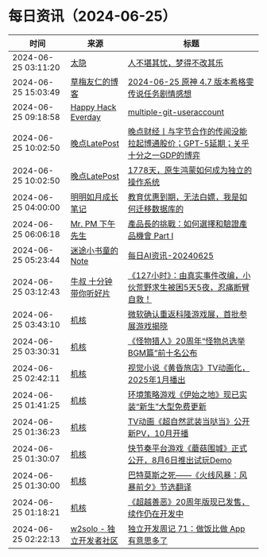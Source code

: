﻿# 每日资讯（2024-06-25）

|时间|来源|标题|
|---|---|---|
|2024-06-25 03:11:20|[太隐](https://wangyurui.com/feed.xml)|[人不堪其忧，梦得不改其乐](https://wangyurui.com/posts/ren-bu-kan-qi-you-meng-de-bu-gai-qi-le-9de5de15)|
|2024-06-25 15:03:49|[草梅友仁的博客](https://blog.cmyr.ltd/atom.xml)|[2024-06-25 原神 4.7 版本希格雯传说任务剧情感想](https://blog.cmyr.ltd/archives/4d30f7e3.html)|
|2024-06-25 09:18:58|[Happy Hack Everday](https://blog.happyhack.io/atom.xml)|[multiple-git-useraccount](https://blog.happyhack.io/2024/06/25/multiple-git-useraccount/)|
|2024-06-25 10:02:50|[晚点LatePost](https://feedpress.me/wx-postlate)|[​晚点财经丨与字节合作的传闻没能拉起博通股价；GPT-5延期；关乎十分之一GDP的博弈](http://mp.weixin.qq.com/s?__biz=MzU3Mjk1OTQ0Ng%3D%3D&mid=2247517506&idx=2&sn=9d357e7d39d2c1234e6e3253cf3fa517)|
|2024-06-25 10:02:50|[晚点LatePost](https://feedpress.me/wx-postlate)|[1778天，原生鸿蒙如何成为独立的操作系统](http://mp.weixin.qq.com/s?__biz=MzU3Mjk1OTQ0Ng%3D%3D&mid=2247517506&idx=1&sn=2b2e96b96da6c92662ac4759c4549ad8)|
|2024-06-25 04:00:00|[明明如月成长笔记](https://lmmsoft.github.io/feed.atom)|[教育优惠到期，无法白嫖，我是如何迁移数据库的](https://lmmsoft.github.io//migrate_database/)|
|2024-06-25 06:06:18|[Mr. PM 下午先生](http://feeds.feedburner.com/pmmustknow)|[產品長的挑戰：如何選擇和驗證產品機會 Part I](https://mrpm.cc/?p=1669)|
|2024-06-25 05:23:44|[迷途小书童的Note](https://xugaoxiang.com/feed)|[每日AI资讯-20240625](https://xugaoxiang.com/2024/06/25/ai-daily-20240625/)|
|2024-06-25 03:12:43|[牛叔 十分钟带你听好片](https://getpodcast.xyz/data/ximalaya/11534451.xml)|[《127小时》：由真实事件改编，小伙荒野求生被困5天5夜，忍痛断臂自救！](https://www.ximalaya.com/sound/737107818)|
|2024-06-25 03:43:10|[机核](https://www.gcores.com/rss)|[微软确认重返科隆游戏展，首批参展游戏揭晓](https://www.gcores.com/articles/184038)|
|2024-06-25 03:30:31|[机核](https://www.gcores.com/rss)|[《怪物猎人》20周年“怪物总选举 BGM篇”前十名公布](https://www.gcores.com/articles/184033)|
|2024-06-25 02:42:11|[机核](https://www.gcores.com/rss)|[视觉小说《黄昏旅店》TV动画化，2025年1月播出](https://www.gcores.com/articles/184034)|
|2024-06-25 01:41:25|[机核](https://www.gcores.com/rss)|[环境策略游戏《伊始之地》现已实装“新生”大型免费更新](https://www.gcores.com/articles/184031)|
|2024-06-25 01:36:23|[机核](https://www.gcores.com/rss)|[TV动画《超自然武装当哒当》公开新PV，10月开播](https://www.gcores.com/articles/184030)|
|2024-06-25 01:30:07|[机核](https://www.gcores.com/rss)|[快节奏平台游戏《蘑菇围城》正式公开，8月6日推出试玩Demo](https://www.gcores.com/articles/184029)|
|2024-06-25 01:30:00|[机核](https://www.gcores.com/rss)|[巴特莫斯之死——《火线风暴：风暴前夕》节选翻译](https://www.gcores.com/articles/184010)|
|2024-06-25 01:18:21|[机核](https://www.gcores.com/rss)|[《超越善恶》20周年版现已发售，续作仍在开发中](https://www.gcores.com/articles/184028)|
|2024-06-25 02:22:13|[w2solo - 独立开发者社区](https://w2solo.com/topics/feed)|[独立开发周记 71：做饭比做 App 有意思多了](https://w2solo.com/topics/4718)|
